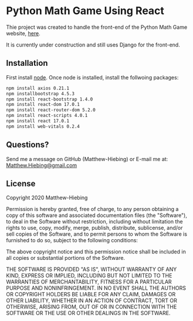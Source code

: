# Python Math Game Using React

Thie project was created to handle the front-end of the Python Math Game website, [here](https://math-game-practice.herokuapp.com/).

It is currently under construction and still uses Django for the front-end.

## Installation
First install [node](https://nodejs.org/en/).  Once node is installed, install the follwoing packages:

```bash
npm install axios 0.21.1
npm installbootstrap 4.5.3
npm install react-bootstrap 1.4.0
npm install react-dom 17.0.1
npm install react-router-dom 5.2.0
npm install react-scripts 4.0.1
npm install react 17.0.1
npm install web-vitals 0.2.4
```

## Questions?
Send me a message on GitHub (Matthew-Hiebing) or E-mail me at: Matthew.Hiebing@gmail.com

## License
Copyright 2020 Matthew-Hiebing

Permission is hereby granted, free of charge, to any person obtaining a copy of this software and associated documentation files (the "Software"), to deal in the Software without restriction, including without limitation the rights to use, copy, modify, merge, publish, distribute, sublicense, and/or sell copies of the Software, and to permit persons to whom the Software is furnished to do so, subject to the following conditions:

The above copyright notice and this permission notice shall be included in all copies or substantial portions of the Software.

THE SOFTWARE IS PROVIDED "AS IS", WITHOUT WARRANTY OF ANY KIND, EXPRESS OR IMPLIED, INCLUDING BUT NOT LIMITED TO THE WARRANTIES OF MERCHANTABILITY, FITNESS FOR A PARTICULAR PURPOSE AND NONINFRINGEMENT. IN NO EVENT SHALL THE AUTHORS OR COPYRIGHT HOLDERS BE LIABLE FOR ANY CLAIM, DAMAGES OR OTHER LIABILITY, WHETHER IN AN ACTION OF CONTRACT, TORT OR OTHERWISE, ARISING FROM, OUT OF OR IN CONNECTION WITH THE SOFTWARE OR THE USE OR OTHER DEALINGS IN THE SOFTWARE.
